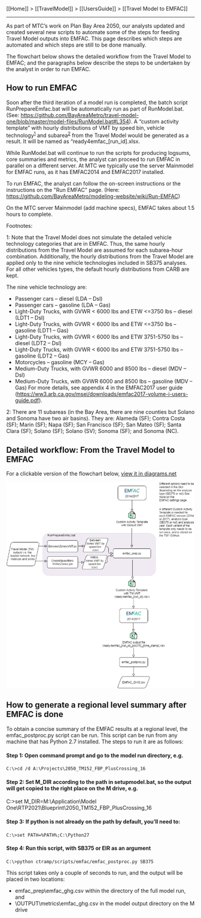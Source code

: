 [[Home]] > [[TravelModel]] > [[UsersGuide]] > [[Travel Model to EMFAC]]

***

As part of MTC’s work on Plan Bay Area 2050, our analysts updated and created several new scripts to automate some of the steps for feeding Travel Model outputs into EMFAC. This page describes which steps are automated and which steps are still to be done manually.

The flowchart below shows the detailed workflow from the Travel Model to EMFAC; and the paragraphs below describe the steps to be undertaken by the analyst in order to run EMFAC.

## How to run EMFAC

Soon after the third iteration of a model run is completed, the batch script RunPrepareEmfac.bat will be automatically run as part of RunModel.bat.
(See: https://github.com/BayAreaMetro/travel-model-one/blob/master/model-files/RunModel.bat#L354). A “custom activity template” with hourly distributions of VMT by speed bin, vehicle technology<sup>[1](#myfootnote1)</sup> and subarea<sup>[2](#myfootnote2)</sup> from the Travel Model would be generated as a result. It will be named as “ready4emfac_[run_id].xlsx.

While RunModel.bat will continue to run the scripts for producing logsums, core summaries and metrics, the analyst can proceed to run EMFAC in parallel on a different server. At MTC we typically use the server Mainmodel for EMFAC runs, as it has EMFAC2014 and EMFAC2017 installed.

To run EMFAC, the analyst can follow the on-screen instructions or the instructions on the "Run EMFAC" page. (Here: https://github.com/BayAreaMetro/modeling-website/wiki/Run-EMFAC)

On the MTC server Mainmodel (add machine specs), EMFAC takes about 1.5 hours to complete.


Footnotes:

<a name="myfootnote1">1</a>: Note that the Travel Model does not simulate the detailed vehicle technology categories that are in EMFAC. Thus, the same hourly distributions from the Travel Model are assumed for each subarea-hour combination. Additionally, the hourly distributions from the Travel Model are applied only to the nine vehicle technologies included in SB375 analyses. For all other vehicles types, the default hourly distributions from CARB are kept.

The nine vehicle technology are: 
- Passenger cars – diesel (LDA – Dsl)
- Passenger cars – gasoline (LDA – Gas) 
- Light-Duty Trucks, with GVWR < 6000 lbs and ETW <=3750 lbs – diesel (LDT1 – Dsl)
- Light-Duty Trucks, with GVWR < 6000 lbs and ETW <=3750 lbs – gasoline (LDT1 – Gas)
- Light-Duty Trucks, with GVWR < 6000 lbs and ETW 3751-5750 lbs – diesel (LDT2 – Dsl)
- Light-Duty Trucks, with GVWR < 6000 lbs and ETW 3751-5750 lbs – gasoline (LDT2 – Gas)
- Motorcycles – gasoline (MCY – Gas)
- Medium-Duty Trucks, with GVWR 6000 and 8500 lbs – diesel (MDV – Dsl)
- Medium-Duty Trucks, with GVWR 6000 and 8500 lbs – gasoline (MDV – Gas)
For more details, see appendix 4 in the EMFAC2017 user guide (https://ww3.arb.ca.gov/msei/downloads/emfac2017-volume-i-users-guide.pdf).

<a name="myfootnote2">2</a>: There are 11 subareas (in the Bay Area, there are nine counties but Solano and Sonoma have two air basins). They are: Alameda (SF); Contra Costa (SF); Marin (SF); Napa (SF); San Francisco (SF); San Mateo (SF); Santa Clara (SF); Solano (SF); Solano (SV); Sonoma (SF); and Sonoma (NC).

## Detailed workflow: From the Travel Model to EMFAC
For a clickable version of the flowchart below, [view it in diagrams.net](https://viewer.diagrams.net/?highlight=0000ff&edit=_blank&layers=1&nav=1&title=emfac_flow_chart.drawio#R7H1Xt6RGsu6v0VrnPkgLbx4LVxRUAYWHl1nYwnv%2F6y%2B5d7ekNjIzV5oz557dS%2BoqEkiSjC8ivojMiv4BZevtOgRd9mjjpPoBgeLtB5T7AUFgCELOD9Cyv7cQBPHe8Bry%2BNNFvzQY%2BZF8vvNT65zHyfjFhVPbVlPefdkYtU2TRNMXbcEwtOuXl6Vt9eVTu%2BCVfNNgREH1bauTx1P23koh5C%2FtYpK%2Fss9Phgn6%2FUwdfL7405uMWRC366%2BaUP4HlB3adnr%2FVm9sUoHJ%2Bzwvzm13qntJXKXn2AcWI5uK%2FeN7Z8I%2Fc8vPrzAkzfRnu7bGZFDDAkwpAlVBeIr17c73vqq8Kd%2BPs2kCkriAGxHhlU%2FZHP4UtfV5wAT7ZUiCRzIN7Xk4DcGSVD%2FWACI%2Ftk1yNoVVG54fdTBOyQC%2BvJ1L8%2BqUOCLoc6MNCRg2X6dB9FMYTO9P%2F%2Fy2V3cjZ8p5rv8IeYIJJTNN6x9x7Oe5%2FXl6xmn%2FLM%2BhnZs4AR3AP6DMmuVTYnRBBM6uJ4LPtmyqq0%2Bnz5FUbFu1w9u9aALHeEKe7XEwZj%2F3MZ6vVya%2FuowmSDQgzjPt2XE%2BAeDj0Hn4J8XwSVxLMkzJ9isQfnqla9LW54zu5yWfz5LY%2By2fVAxBP0lp%2FQWwGPUJhdmvwfq5MfikJK%2Bf%2B%2F4FCEAs7%2FP4%2BfBX0Pg%2BCr8rl09jXIJq%2FiQKdh4nABToEk35AiYKgcyk7qpgOsFBVGf3THjCgniBb%2BsJrfMCLkmDuQKgtB%2FmJ8X6RbqnjnXga16%2FqfWvZQnmMz%2F1%2BlLlr%2BZsm9ruV613gHCtHfMpb8HZsJ3A2FDmDfpMEJWvN%2BT8Sszp25%2FzkreHXcbu3fwASQefD9J8AzhhPo2H%2B1JborhBf8pPy5XmJyaHT2oTB1NwfoB2oAVxG831iZgf3xp%2BBIJBT7EJBEaSEPJjskWnysAI9VPXvP4uhOEo%2FQXCYAz6BmHodwCG%2FvP4%2BnMmDfkGTN9A4VeiL5Jp2j%2B5lmCeWqCaw5S1r7Y5Jd8CILyre9tMny6DwXHSxBfgQgAeqjYq35uEHIz1Tc7n0afrqZ8NwWcv8WYaPpt86LeR1ABTeHYVn27n0%2Bh%2FGRz%2FSyuTbPnkgr5%2Bwj8deZ8eA75z2%2BcxgYP95wGes%2F2rm8Ch9%2Btzv9z2dvT5vn8OSGM7D1HyO9ehnxx3MLyS6Y9tBJiL34XlkJw2Il%2B%2BdNHfA9mnW7U2b6Zf4IzS0JdwJr7C6ftAP931FVR%2FHsb30PtbXpPL0zR5m0wEajtgY07VhprkNA6Az5x%2FhQmYyKQ6b31rzBtwJgOtV%2BsGCFTSnXDLgZJD7S8ngxMl%2B5iD7qa9Ay3%2FZTAoiYOrBvCMdvo%2F54eRgFN1OyRf3v6tneUfwoV9G8s0nU8bP3Okf9nvvzn1s6cf1yQ87Svw%2B2te5ufH26N%2B%2FPygH8P9x89v8%2BP7u%2Fyhs6d%2F19ef1m360gl86as%2Fqd6vvfynpuCTk6iSdPqO76jzOH7Tye%2Fxh7%2FLCBME9QVqMeIbGwzj3zHCyF%2Fi5H8L2RcAzV%2Bh%2B%2FedOpR%2Fxv0byNM3iCZBBDz7Z%2BCdMzLmbxD9LwSCsc9APr%2BTJ5LZP4%2F5oIm%2FvHhPguEn8KT3By7BkAfvKpn%2BrBDTL2Ntm2r%2FNNrxCzUd5ubt9Cn1T%2BOJP7%2Fa%2BfLD26v9SsfMBwy0OJ%2FEU0X%2BUv48DUCtf4s%2Fj9GQdxP4lgD%2BfH6%2BC%2Bcfn0Xzj8%2BCGf%2BEqsHI%2F2Jdg9FvCQ%2BMI9%2Bh1PC%2FkVLj%2BDc06Ddjpr9UVNE53Sfg%2Fklh%2FRJ6QV%2FHUP%2B%2B0Og7ciT%2BGqP5J2VGfSMz802xz7bP2ZP%2FMh%2Bn%2FSKCGsxaE47vSP%2FaUbfz1M1AvaH8p%2BSnz9bmj%2B6q2uDd9jbJtLZD%2BW7BptNS%2FPCWsxjyCJiDTzZtLPN6%2FM0o65RXUFVJ1b6GAMRKXTLk5ywBZHx5TvvlxB%2BH3GfE9JmEfwGarwPyT5j8u6CDfMkREfI7yMG%2BF1RDfxd0UOJ%2FY9TzcwTzRfzySzjzl0QwfxiZwPi%2FJzTB0K8MFkV92cV7rPVNaPJNRziB%2FoR%2F0RX6NTD%2F5SjnTyZ86D%2BGKwBF942W%2Fz%2Bq9M%2FJ4CD8%2FBzo%2B8L6fBf91aQT30mgfVfX%2F4UEx28R6TeO9o%2FudN4%2FdftfyhJ%2FP8v6LUv8zkh%2Bnxniv8sM%2F8jg%2F8r8nL0wryoYx09K%2FAe25Y9Q8%2Fuw%2FPOegPrSFaD4n%2BMQ2L%2BRCsLfKhtzOvgkAWHItyzgOJEBvPxbDhUKwcuO3Xs2Isy%2Ff8t%2FRePyf%2F6DqMDfJu6fg%2BhP4v4R%2Fo7nh78j76%2BzSH%2BZ4yfI%2F42O%2F1O683OC81du%2F0%2BkO78kC%2BQ%2FzxZ%2BF0z%2FMXThZxvzCas0%2Fq%2BxBeTzquznVdqv%2BvkNqnDCJdh%2FdVkHLhh%2FZ7g48b3h%2Fuao8O%2BO6hdVen%2F%2BX8paCPQbXfuDlNZvLlWZj88W9htbejrseMfeHe0PODPMzT%2FOUeHcT1s1br9tZT%2BWtf7WZS3sO9mBv2tZ6%2Fvg%2BxOU%2Bf8%2FQ%2F9vWaP6uy0xTnxpiXEY%2BddM8Tcd4V919DeHbeS3ScUPDP4PwSCOfgEd5Otk9J%2FG4Ncd0ei%2FF4P%2FuzNd%2F7Mx%2BCVnQzHsX8Xglx1hn7fc%2FZswSH27YekDg%2F9TMEh%2Flfsk%2FnVL%2BE1X%2BJ9Lo%2F6zsdFvD%2FpvjXeob93954X49wWm8wtIFf4TQQw4GEOwHv%2F%2Bfcrr5B%2FjBBamPkU43yjSR4Dz9wQ42NcB9LeJ7X9rgEN9m8n6lG1ux6kb2ujnjPN%2FRAL5L5ICBH8hBRKnv5ECjPw1CeQ%2FKYZvF6HflP4fV%2FH6UzQuv6mf%2Fwlp3r9GKBj9pVCo72xp%2Fe767tfm%2F68Tykfw%2Fz%2BWcBDQV76b%2Bnqx9Z8I%2F7%2Fu6msz8FcRjm%2BfhED%2F7NiQv5ai5CFK9eYjxYR9x8lhVmOE%2F%2FHbjOyHXvy%2BXnyF9z%2BrKP8GvSA%2FL1T%2Bv%2BvFz270b9cL8lOe%2BJ8Y25d3%2FD168ScC1Pf9Fd93jb%2B1TeJfR8vPrvXL7RTf23P3PbrzV6yf%2Ft7PD76YqK%2BjmW9b3jcfC2Df8Tfz%2Bt9HSX8XCX%2FMfv4dMsDs40BbjXeSXT5DHeQlacenHxf%2BLli%2FDgJ%2FMxp7i7TQy%2FshImjK9QeEzW1G1VdIvr7ay%2FlHMayMt17nN9c7%2F2Im9gI%2BWVjlewlccHEVQ4dul2HEIuIJGvTmacHMec1WrAvlPS3QKEV85kfr5SJ60dkNIl6885EV5ZxnWSQ3LJ2xxSwhfbRLNtN923CzaOjVnP1q84u7dCibhNeBUVtrdCAmzBezuoEfP5Rxdl%2B2YkTibKc2dg5XPeeoqP8BYWodkiTpHEpZvnj%2Bxd78C%2F%2BsM47PbsbztQRP9uyBiRCc5uYas7VOsgN0Jnp8bvQk3VD8SQd1NZNk0ygg5FwO8j1yFZXqwbwe2Wwy7H1hPO5SXq3Q454Bd4vKda2x9XrZpCwTkBclvAxOfozM%2BGBK1fA8Mz6v98rXWpCXgFt9prxeefR62a%2FS43Gbz%2Bsf7NPXp5fCtI9sNzk2LC4ex9dX3j2vd5jbo93X67pen%2Fj5CAV%2BPZjc4FhtZFrt7Ox5PiLyuJt3DiQnV%2BeySkx1RS7Q9bULj6Ei6D7Hk6VfZ%2FdOlOcE5JTSLw%2F3jhTEoJ1v16BrsLhKKBrSeVZhPr3ZM2FlKVq5qsxQB5PoaaA1JU0Se0WbGdYV%2BKhsxBUcwTTdnkaUyeib1vKnge1cglhkWCauwQIvDN6G8KUZ6vswc5PrQQR8BvwM2lk4ZjHas4qKVjxjeWYPx0MIOLhdkUgUnrQRta62CAaipomlaU9mCNktut6J5m6fl99QAkrOUS64ccYBW8vA5LGSOJpToXy1rf7OxFGadzomNR0MuRY2u2GZpwXpz04HgJC0ZzeCCWXrrdhevnc9TfqeS51eyUmChrCN%2BupmT4g3Vjqd0lAzTPsKUKzACO7ZxCiOZtLbqV31nl1vSKMSZods2wyF090U1POdhDR3n1OZyOGoRQ9XYP1sH2xYtEhYn4dxkw05mXc4HChrcm1155J2m6iwWrbz4vGO7mvonyPtVVdRRW7Un4pu0l0inW6SCa8Dj%2BDysEA4x2zakT4H3EtlmE8rFXeplXIlxhiKjHboJCIzetOGxwVa1WErCVXABkd4kzYxNHNAjM%2BtzCpeDHgamoJc68fRds%2FxeyUBLqtD3ziPHNP0FqcovMVKEdjrNfxY1zt8geZx2GI%2BZY15ArkTwUshFnw%2B7jSXP%2BKzh6XGkx7oEr%2FDlGPg%2FYz2vEw1VrOa9BIeqT1YZwAtuA9RszST3M1SPA7CTe3t4oS2tYhJyidowhwhcUj8mCLrQpN0cQ4jofTFld3tRRHb1oWwQzfpHib19rY7TxNO0A2oF8LF2J4DkR4KgdOmAkfnQbvnhCVtpoITbkcCJ8akzo3vPCfcwnoUZnunppz2ut5z8WCYc0QJD%2FYZDNKmxUMwVHEANAoyVWGxgNeD%2FQFL0a0r7WBjna3IzCvYSshX1P28brUX9Tzc4b3pMrfuR2U6gq6hZDnxZHPgmDTN7sjUQwk9FpIJcmane6OBIJb5vH%2FK1OfAQbDJkcCvuN3pHhh4RwFqFNJG%2By1xw%2B1%2BpSnVJTsilxoiAIaxOEEk%2BI3zZs0Y1yTTxZ0AsBL5HUnTniq2Pcoy5t3OhvM%2Fa7BpQx93BMjOBS2Pg0c1AxvicZVPI9rAwKMZdpMR8dsOSqOy7Sa9%2Bq%2FrjcFfVD0vqMI53byb5OlVGZlUiMYf4oiQXbFN0hPdVKhaUjIwww3u6ZGniYoZSjLsDDqKuTL09F1M1hdgE7W2Z0ZOEV2PJ1VE6bp2mWLNhPpjru%2FbctDvdnpJ0SwlgXUZbTyaU0Rc9IDdiX7hhf2pJ9dmiWtYHgtqWBBeyO%2FaUtCh45Jtndu0rxLyY860PLmVj6XVkJeJ24giv%2FAMTU46yJDxMmEGHLn5A3uJ9bWsSX7TCWJW%2B0pzLvnFSLFVpyv%2B9hqYlKYySHEbX5msIxJ4St845j4Qx8R3NE1WOFbA%2BOtZT%2FS44nHk1ppKYJAMLOOhSHfeNdYpvFdL88Kn2oPXmUIaY3MVtAJCv%2FDDfo9UUrsrox4PzjV74X0xh0J0L04%2BMB%2BaE4xJHas0cxE1H%2BjihAaZpjPJFM9LhwPdP%2F%2Fn%2BNTX2Zu8rjtQ87sgVLSB5qon3UjMuRNDJQTJsIj42KEt5abLIUvE4NbjMaq446AZBvdojoKebnyj07Mjv%2BJlCRucS0Y4X9Qp6JuI1oRga6XmpqFOsPhDO3LeJtu3h1jq4oYnM7wpBk9KxiH6x4FjUSAQ7XUsgp4CxmRV5%2Bfh0jXBp7rB3uYjbbR8rgelms6htjex62QSbrSh6QAQbO1179LpeM3pedSTussd%2FPkNRn24h2ZiwtrxGYsEwH%2FYEKRYdKW2bDUm3M%2BXp8oGJvKdjiEkexWjUJZRnhXYiygtdhEcY3Bg2SWSl0XYBMcyj6eyAGgMKnUqibBmtaGWiU7dgB7tL16PwU82qfkCxbE2vO1UPbh0QOa7irooElkB%2B65w4%2BtB2QS18n0qhPQRCkHKwfNwnyuB5To0tJFpmmKXC8dGo85ugeKqXNw%2BJAE1A22jqEOGB1V%2BKi%2F75q1JTGEPF36cPvhN7%2BNzLhivyu42FuElLZ7eHDMwHsM6NJj5dxT0p7Jhhmpfzkvv2roYd44d6mWygO2K5sqkmzVp8iXNModWG1mrw6k8Qu049QHtYXpxcpa%2BQLzwyoljiGnCFBHGJIfj9EwIfHpWSHNIKlEfuWJUS0C%2Fhs0tuHWOIZNMkkokwtkgc9tt22B23auzWJmEdERlD6f7TXabgDtVfjkNWC7olc6IoN10KiSzlxUHQrjDrw7trWTy4gLhTet0fi%2BlXtT4dOaKeJBhS8IBEe4Jw2tgzaExGW5DAKvET318JRJ5pzb3vm%2BSTSCxltzoORMUD8wcqdO0wx%2Bk1z5I1N2yun29ZETx0Ura12UEWgv76Vy9yVLgWMjkQ2VDY6XAZg%2BCk9zqABsoJv6WUkBd6uEyuvcETVuCMRstLZndevmx7%2FbFYNge6XU3JD%2FHXWdA3Qtp60yVPwzMzABJw7vIIcTZJcfxLrEPHWxIL2aeTWtskU4BAYPsz5AnG9XF59EU41264bXGL%2B8MrVgbJFNBQvZQaO4H2RoJ88jSWdEIzmTnmMMW9Jop9%2FmZRVeS1Dyav91M2ieoyZLokqzSe7xBD4GdDo6oqbEebA%2Bru%2FicLl3QvNEGaocScX26HkEy%2FVUmgzx9Y%2FhXTWkbV1yBTU9my7RdlkrHk09wRadEceyuuBPcFjmv3H73uosVF0Z%2Fb4HvO19bgF5kDtNp0mfkDQ2eSUTfdupVQ%2B8aBBtw0e%2F6kVnlfKVPl%2FsqSLUx3izIld%2FqIdjDbCMOm%2B6HorMHoKICqsqKcCFUqQ4g4GdtnggU5zpCQt1ChfPYgH%2BfSDAAP1hjobttkJgDBHmSiJDWVFVdc0YZ9XhT4dMGRUt%2FdYMTsDKNLU3BCo3olr5CVLsSJ0f22vt6lQoOdCjvVzvDQi1%2B6kBDpQmu2zjDGxrA6SHdqrJ1LY6YF%2BOxtlfJ8wgYK44m8i3vjhdQjc5krNeXiEGFmxFV5XpNURq2%2Bk3lF6mllscNftSErERN2oTCtYaT%2BXxDJp6B6YhOEAq6MqxdHTVE6TIwjppQ6KWGGawL7nLQYfd0fcadnF2c1zfzFWYOBUgCGRphLE0GSQFhm4MFHUlVNRFeMfLULDhIGB8jtk%2FjHTkwzOUvtBMrGQLIFz%2F6Wsyt5WYedEaZ9%2BsloULqdQb9%2FQt16ceTBxdt89yTcn4Gtwwjy0ybo%2B3tWUaLO9Qj0SMCg5ZsuGDaYnP%2BWO1Tbxw2EzVnLHvZ1xkrsGdBAk0k0rYTz09hlu5CcWi0O2sBe7WPrFyK6QmfJkt1dj%2BZNoUeqNP1ChnFRq%2FTEwqMVhCVuVZhCRMXXt4pR6meWvROoJCUZ2kIBgVVek31xjuECzojb4O6tSxhxE2czeRyBq8spibHrbC88mnzKwbfTnTOvIio%2Fkax2CjT95NE68MTECl%2F4LugJi1cVo4mxMz49CGnP6UfJ02Md%2BWeNspK%2BhjSqxkSORlhCXnIl25GnsyVwwSWJjveV%2FsF6jetjPg8D2w8aHpxWKdCe6b8GEqmYWwXFqL40aBzSu1yg7XuWZR1A33t4qTwkRFY%2BoNf4vwFpZHhXjV9QYxAUfLcHGy5pmU3afGO0Q5mAy61EvJXntu1VIU0tGTnza%2BKK2o2MLJZGtpkaqABaqIz4nOFYOyHRSUSGr7fXKa4c6TBFWy6LFaXdDpxVFhiYxbcA%2FtWCMaiMfhzS%2BXTtjH6DPVWTqAZB%2FhAEi%2F3KkQPGBnkI5O3jeOKshGTJ84yz9KP70QbT9lJXiBMYB6NH3OXpxXxG5IPdvkMACE3a6LWnOjo29tx9l9i%2BPY08M0eXDNJbvxyS%2Bxydn3EmKJxDR%2BZV58RQIARaY%2BfNl%2BXPSqSpUxHRJX28u0KMIbfvWaIHcJc%2Bh7WyRQx7vyujVomqyOrIIN4BhcCmTboBn5VFK6%2BueFdO8KxF3OScrp6vo8j9S5ijRu0CaG827QSl6tGQHD9neCaZajxXpzDvMQ12tO9aYZJGuw2s%2F0tmKYotkmEy2HFkZhST6DLwd6jp0ZRs6naM3T46z4%2B6TrUZS2CpA7xZZDMYmQcW691cUdOMgSiGD3sEtZ6nkQ%2FypMBeEplJ4b40ow48PJJj6PxDF092E4KY089ZAUx0AtbF%2FKyiI7zlPCniSLGbSHjPYKXuyCRcj0IFOUZJutrabfny%2BwbAhZKuWATvq0OSePadHY9ffIwOtisceaincS6SkqrWMJnNl6iNCiQKYvATkvGMeppmDjNt8i5q2X4DLwRfL8C6n%2B9myYcEy94yAwqJjDTxrWQ4EkMF6IHUN%2FjKakwFndneDEnGr2uDqH5EOQXRzbb95M7DtUV29%2FeKcfWFuMei%2FaKfHSTM7jAkVk7Kn05rZZvTd5Ja7i%2B8uDTdg%2F0E07FASLWccCbvjKA4zB8Ur8CxBHeSUUHtj%2BFh2tFtz%2BV6drpEXoaekHnVwoByBauMw7TvUCFTuI0ZXmLC2Wk0PF6R%2FLw7j9SzxeN0cKeOiDwAs8bOmwOaA6f1GcfmE0zpdKSJvRVyLj6LJEprjIFFtfMRfbeQ%2BxYM4aaCMfxCUvASd85aNNpCqiAyVBLY44OJMWQW4Gg0ex2Y5iu6nLKLHgArUTRaYBdYRgHNs3wxG86tUBAXg%2B%2FEt5NXmpli2srP1mjTAqI%2FNCFGXey7nT0S%2FByn6V8Q3coeTQ1I5hSfZkjeJMkhqCHo647uNrVxXcTiZc6%2Bk1OC9VBKpC1eWXvs5axy6jfO4jWjG72fc8DDsUpBpXTXNwmc3FDRZxrUuNAQ7Svisg9%2BZFI8heMy6NhGlE9k9DcxVAnItU0x90cWPwJOTnrzLI3ameyR8YeUnC7rA%2BsoQOQZHKUUpCO%2Fcn3aLk%2FFp5GHstaDU4KBXbWRRR2M41nzyykEj2NtsxvuOHRKLLQgnmjEhMrB6UBcTwVcfqU0T57sEc7IM7j4dMJ3KCoqjz6K3srYGGgnTP0hJySbNf6hty85jqw0MPD1cNa7hQ28J5JZ2UYv1DyrrP6%2BhynJVwznkvy59IuBXAjJ%2BERXfUJwQNItgAuqqIZySP9dIUxDcjcXGIkIZPDknPx1C9yO2PY%2FArMgJNYOOv1d3GOhlKJcepeszxqpdfbvFHDSBmmL0FnbNeCnIC8xXnuTQntudE2kREUo86Qd%2Fhiu%2BSCXTaOdmg6OH3asGB5f%2BUbr%2FeSQ71Pq8NCUdB4FFbJs4CPQ5W61xWaH66PrlsfHxC8m6XOlE07WZ1%2B3br7bAiEWNZnbDvON8MYu3Lt%2B3DpmYTvx3Xf%2BOscOkg07RPMPzwvTfTxOZAta4%2BBZdlERTWzmYDQa%2FTMkX4O%2FSFPu8Eg0quI7Xs%2FOylqWqQSN4F30zZrJzzPAvjbbuuIqb6gMZTcq%2FDj9Qoshcgt9ZmUUG6aL%2FjkWnbJshrePC6bVMxGsAWdK3pPHV0CRa05wD5zs7qZVAycvCPibJSZ6eDqCt8fPXrsqwG2N%2B3YGVxj4%2FM2Y4D82fFr6%2FGVPFk0d50QM%2B39dtufYGWFQelnipRDOLkwNKE86mLFltY9hJLFC9sEDyrJh7ECOx66J8wvm4qvhqVnmeUxHZJfi4tlexPTLfmFZo6xDGWIjFzdojZd15XCX8yTN9M7YQyJV1LhVqIMdUk5bBgRwh9xTHCtFbAsb7ORp2xIqtY4D1TjwdhggEF0k%2BJO7IkWVZShLruyAVH5AxawwcJaz6cmQ9n9Xc%2Fe2ZR4F4mFriztTj%2FlmrmnLWfcTlY3hRjicUXmnJTITWYp7YvIQOxdWKeysff4DANPlubQspLAInd7Ku0rfW6DeAfLhtXAwScx6FEFizr1SPZgVmNb75Y33sGaLDflJ4eYhtzNKdG6FYQuEKfjPnY1pVuQFc9bofcjKAOrcoLgY4PrreGVgKVupZjG27YzNmXLXB%2FAj9YYUrjAW48al%2ByhGAgNE9LcSLQmDDlKCo%2FGjc7ghH9kXUO7TwwehJyMPzn4Cy55xUXK3pII9tnlOo%2FuoCpskl0lH9L024JfY2yo6uRgsozGhVvmQ3LRqW7oapOIdVL2OLTlfgvu4YE8AklB%2FeogylpDQsDRUtdh5Ew2Thpq0O0ZCtDsRCeH6FUDE5l90D85BgQGgrj1Btqb0saHZGMP6x2Mqb8nZDpgNJIwFC6w%2FdE9q2dCtA%2FzLYYBxt%2FWH6aAP8TCaCmh1fA5tPywE9xAhoFTe3AgFQLcKX%2FGPhcK50nFNHx8ezhdXl9BkpawiV26uygIGAsJBhzvqW2aFt4iqUKWPu579wD%2BitlOI44QEwhgRh095cQEOWwGkEFYp1rGKguaSEkUZdW%2FPDI9MWcTTDOd5KqJynBYVUsO7NeloxktI8kKs4CuP8KMR57XCSRjGvR6W%2FrbXSm7zKyT4TUmCGn7tmupKXZaw7co6RmsFT4MPguyA1whKLYXDSDGp9q4i91C7U3TMpgcT6BivE34TSTZ90yPsLxG291363lw4mkXBSSyuaWMeSUUp6mfXqaVpb45TD5V1A5XGe0ZDFczoUfS69WDAEnVkaa78%2BXIp5o8EUVDPKAuQ%2BOavS2aEcI7ifCzF77m5NKKwEvamuE8Rm26KTcjrlXMPqcqPkzhwlwg1UYSM68z3ZqQ0qPlKqInMGMMiBJTkGdmUqSOSu9Jvw%2F%2FIsWOuLKQcCpQ%2F67C52jlzunT2ICnDoyaATK8il1agryb5V5ymzRSNprP0LeqHRipugOkOjPeMQTRmfbwLUe1eLCEEe0JBEwqn3EEnbzqaFKhcN7W1kTshAt4HhjJUPZD3T2VtxFa2h6V5FQPFVPRkXpw8oOJ4%2Fv76JJGr5HmgkKE15rheJKknEcZCbm%2F2V1Op1E3aMSbxCUMpLxky1VHPa66IrPvRnqDy5MRgjmU13tTdadjO9kMg4VDALGv%2FhiiGPKy6KqbD%2FrQqDE7FSNTFgs4fV7hD9xi1XjuZA%2BDxUsujgue77oyGxNYgerPyEQ0u8NQ7BnkGdZeDC4vchIGrSx7FZqTKL0uuai5Hb0g8lCGhnN9MGPkIqb%2FeEzQZtrzzN91ydXg8%2B8gWT1ghpvsdgf6ktNeOwQj1rEIAbVLfMvIGFlv9h1dgxuPWcQcqjk9Y15ucc0r97EJyfiuKJ5h00aeylpZQioNpsjZQFZJIzf4simARCiNGktYNPMQ4pywFccBjqFLzY9nuC3Qo9%2B8rToAMbUaeXQexa7eU1Oq9pz5%2BuqGBi%2B62qNNuittwcPkrTejo7SXWV8R8Uryh2SowAbXIBNpEbzVEt0G9wNYn4GValQKRo6xzUQCHLGFF3LPH4Kq3RVsIpaJRtMQLDhUBKa70%2BDy4vM5iEsBBcMtk%2Bb%2BPhTwMijbXse3t%2BBH2Q5jCYhqoYT4RUAw8dAGU1c7gRMeYbLBhdVxJseNskr6WSeT2X6NLjl%2FRiSK3QdiGNrKVvZQxsDexaSoU2caZ4YfZjHdW0QNVsbgD590Ylq3KgpzL33apfDLVPjq2tLOHD1bkqZMWkXQfWDl9IiXfs5gsWC4k7opJvYiJVvhV9a5DMOMjzauIOHmLsiTzOlpT0JdFENEU9d%2BrZrooZ40BthaqgWxPHuta%2BnmVIyNy3nziFP2Yd6KwrrtK7vqOnIXXADudYk2273JQXxiTO85WnFhhxCbumNRNaZtkCxKRyLwLIdquFwAVY6EW07NSOCrAOpm5gxAn3y9h0GAywjzM%2BEmrDjijQaxg4g8mNa4yys2K2eM4NHSUPB6QvXzivUbGddGnzxPDZMGWOxCPn%2B5E3jEW98WWiWbSG%2BJKzzWnDJZQxsvJW%2FF867C1zyL%2FS3kV4yv5dNTcolsK3vnmA9SimgzTQuQpXJAjO50cSq3eLHtzQgf0P6kYA0lRiIZ8LUVwcpcd59INuLvfJdxb87vZbNbF9D%2BhtiEHJEIFWJJr200DheisEXFXkVY9tQl67mZKoE9pcZ6thPNqKuwc8gzPArTdJKHdZuhyzPT0ZvcIfjDSW7yDeNdD7qlgXkvTcMRDo6DZLEDWdaIha%2FM25YICq%2F7mC4kyT9YM9OVpL4KYTe6au5ZXHJ3dFa63XijxOmxSCiPvZSLK5IxCYwLqeaddRqaa1tYEnQ8YpFrgEfHl7gcpgft9862vdps6HJr4clW16QnR6UL9Jh4sJPgKbCCGI6wWZnjORJjG7gDXmnFPhIQ2VYMqurdAFvxSOALWr0tuk32zAo8aTr%2BtGeUkRWYbiJySR4oHE8i5Lx7kEHN6i5O%2BI5oPe1WBNWdNt2QRK0R51IbrMv0SthP8K12amDA7a5GMQzzkKJ0nd4YUxbE1vGxvox1CL29ny3h8dBKhbYBF5vwM8JeG6mUSH%2FPOd4N9PbSkjKS52byuhulLQb6SiKqigo6FVqvkRblPkRQJz8lgQAPex9p3HTz%2BXFS8pHk18B8DmpBchd4vtYI%2BXCvIgMSU2ds23LAkSnYZkXdHAGYNSY1dfPK%2ByGwLx6RhF7dp3oJ%2BBL%2BwB1KP4wRbCRw5QtJ8tNpb20%2BKRW7DpLc53auQ%2B%2FGbcIyyVCuyMVh5XnNrB626XeHJqxv9o3jxKZilYsi25s%2Bq%2FtkLjdNMLplUaMEexV%2B16L2fF7%2B1CykGv3Dy%2FyTps9n%2BCN5tEKzy%2FoujoitMCF%2FxkjI7FvvWe6DoyuHnV73rX7pF%2Fl9cZWJS%2Blaj2N074EHCBktueGS8Vr4B9zn5WrojA9mPwaZibqRp9bzoKN5NfxDUkMu8DPMoBlPDLudtEVPfvN3rbhgJ2sDhmNBYXS69i6LYlWN2SQbB7LR8pZ%2BR6pIwrfCQK4Cjjume8ZGgFduNTx22by2gUBrl7oNeagcY13NHF3owcYdk6BeLeIFUkfGxIYuDqhHyRjmArHYfEbE9sG2nUSNtL7fabVWFPuxaTcrI9oZ0wwbxG5Mcrxc5GKUD88nV5194ww0KWwwia8wkQsDslF815MhEZUScfPTtcVPwq4a3TpNhqP5z3jF4aySiUvoT2SsRAElcCjQ7RFq4xBZ7Q2%2FruwxwghOh5UcEmKA0nXTE4KFePzeWFQAcarZ6VuDpe5cUw%2F5UgTDDmAq8KGPivgzph%2B8OGnnBMrcS55pXC2y5IZ5wO4GmURWgXVvVGPfmvbxSSb39%2FDjqIfJZJ8Z8%2BCRYSI1s2TQlLkjN%2F4KFzExMPSBIeM9lm3h1BlJakm%2Fd5uAzhHFxxIJJH%2Fcma8g0s26%2B2k0AJs%2FCZeMWwUZpZZDTDrRq1gWbiCDqdbZwKMc37r5JXQv1BP1SOpxH6Rbx3icgqoA15GeGxNvHQFSj8GNjRubuRPpps7C6eyX17W7iywDNq8ISUKpJmEpZJmFXTzWxqw%2B4vUkObJ3c7SCPV492OQx22k6sjS55wNWO2TexvAja6U4X8ZWOa5bgatVPVUWWmxU44OoFI8bvM%2Fs%2BQTBrZa83JCgcJo2e1FTp58EZ5YkIkW2bgC7MEJo1W99TM6onZf43K4b2smom5cdJaleMSS7TW6pcn%2FIld1oIKHlbbMSnUzcMFHYv1nY0RQiyHABf92MGUfUgh22bQUyBgmPJdMZLJneCJYNEVp%2B%2BnWDZzg1AUN54his7QeAoYcXIFQ0SWoi2Tk47TglfaIon5PFRBvN7pM%2Bs9VJdmofoOUdxtrVjjPm1VgExyTnqhWfJYwP1UmzZy5Q6CjiqUiuUJYXjQjwSZutosgjQSZr4%2Bks2zTHWBp3hAMZO8qM7iC57jXff9aNdAEcUBiqkxkCu5cJWk5ppCjRtM5E6bAipOhvKULCi4u75swv8vUC0USdIM%2FGfb1eC8feBC5FgyoZW%2F0xF1QzIafTcj3Y5qMzkNtZFMpgm5wbrFYumjYC2oHG187BHmtJktpOIXEP2E3aFOWLK9TkEb3lVwTsnuw8K5PaHQZbwPCIj55bzRreOZ0SwZQOekbz8queTFSTD0c%2BIyXARJFtexRhlr7tvVlwT4JF%2F7rrT6Plrvx0v4e304aO%2BoZQsSpJxaOqEmuWvIqpjwHCut2ONPyeI6%2B0VO09j4%2BJeIXa5TXysn1UpdGxDEIUnBi%2FxQLoY7QvO5tWL8LetmI6mTHKh4jYSMnt0PCCao14A6verqIn3YuOMtWW5LTr0bC30xya08m7SEFdQZB0PstQMp8GrO008VLmlQzPsZ5IOA5Cofpcz3gevlH3WylK2SPpgHHQGM8aWL6AteLkq7VjpsXhCUcQQ5zeLlImXkT%2BAZmBQbLpzcU7d6Q2UzwKfiEf5XPbmuV6BYMGlkqM%2B5NnOTFCTYc04dQ%2BdGOkr6ByGsM%2Bu%2BjlqU%2FXwKHHa5d3yCRtuDhD0adVeL0ucLJzb1Cowij%2FtNSqe7nPMBaLINQhJEDUCkB4GGdREqKjOLom%2B6LTZnFd5ulmEltnVHBv5kcEHBQw6%2B0%2BJWyrxIJIKM%2Bqn%2FMDI06a1hI%2Br75RXQtkTnYkt23%2B5bznjHa%2BMaRUty0l6dypGjioeibNaeDeVu8Yzs%2FQfhoKuzX4B9Vb9jXQnLeNU0p5vxyQzvkAehsZ2PMxNynJLEI1DWo7cFnvucGWCda0vHjZESvYunixPdJQdOsh1ydm3jXlBENeKGKMlGHrMs1vIAc36gwiSmSc6qkV0riPB01GhxRF4XgATPGyltLQDaIXDM5Ee8p53i2HNCLV4p1KQH3chZZ5InI8gyP1eDPS9ex02KE9hFJcyz1IcP12jhTcsQSnq9F4mVVfLj7hZV7unT0TfG%2FCfRv76KXEs6zfM%2B1kaYYZM1gjCfdKUQJvHCD18zyKOtOVrXFj%2FfQ6ldo2gt22qtsjwKK9AFy8aakp4iDemcdVcnT8LUGgQPxKRc1IDqfXvSGAeQEyIouyaraQ6MNSVoZSmI8nRyNEp5uoYmMlZdJ7lK7WR1%2Fx2lP3e0Eni6uxd1ZbHOZMnWrDHCcLPbmsyHXZ9boSb9mS4bTRtsE1bVtD9cEUfs9bT6eZCDDEEcmbJIszeTumbAtpyKeva7DmYnnnwJi4QUVlL0shte0TrFkiHRkfgiPhRVHdamvLDI3kN6kXbpKbXw08QXPU7HsjBEmkAWaJCvVPL9JSfObjJ%2F1V0p2MZYxCxdNZkLm68Y1%2FQcUmccf2QkkIRWe1pMexg6ZPsP0j5ocGK0R1qBq6TvqBI3b%2BoT5HEFdrh%2BT2vqY99%2FaCHdSrrmwy5%2BWjJB5oFxOSOsl8wl1KeDeKPrpp8GJzWVkxp9cj6GgWdz90x%2Bv1%2Btop91AfwhiR%2BYQERxDqbxlKjy2WcTj2Kl3kkw27G2lfekybTY2%2BSOZoZHcKm6naSLv1WPWtFGZgyPpYJJbsnHNmaiYcS4JYzlbjpML0RRafTN757j042SOejky%2FJNmjJVuwtoyZVHnBCwGx5qejX285RqoCPDzyiwURxabIJrmRskCfFMW8XjHqbYXAuUyf8pfA2NLxs%2Bl9LGqZ%2FXjMyXPqoXfo3QnUzwZv0zQ5aEOh8aL76VsGLZPr5oYssjvdw%2FsdurQx2MEMwcsxvW0%2FjE%2F3AKF3kKOeF0l437ArsK9NRyRaOqgLWHu6Q0YAAyy56BMi1UvfWgFVQ22Y7N5Nj0GwJk0hdzzzI41thk5wiYzWA4O91UZy8wip9zcApJSMd1e9Q7BZIFGhiOuL7Py%2BsvgosG3GMpqeee6sSq3kAlHleIyUyNvB6%2BpaTSzmRczRaljicVeBDR6ac6Oznb2sqlxWMm5jAE94bbaE3rTOKXnIYB%2F6rUbK6MiyieI2UstLKvJCwAwkJWS5MQoc1DK5uYzM4S0cZY%2FJeLj8bYHO6BgdDDYMXJsoRlitKMzj1hK3jcdKHGCZfAqC7lDsZEVtOkysJ3lIe8rtt2lJYlhHqcXx1xusaU5R2ym113Gtt7wxdWqAJDWMFyTY%2F9jPt%2BOJo7m3XknVw3VCX40YLNN2%2B7UuuRBpTuvWTExH9MnqgfdW3V0Beq%2BdGISGNfW3APNB%2FvR6Qe2a7HLEZCPESKKHgJl0VUROj4FVF%2FItBxn23jFYptttz%2B0i1%2FHk9cSjaSRKu%2FYrZcOJk9SnnwsKk2yh9ehZX3i8elrv8zyCyCEJvKEoiyJxbLIdOaKHuNMy7QrIeXkLjLi1V1iu%2BhJzDuwodEIwsEcsNA3RORc8Ai9g3Oc3CTDkyX0pYiGk0xpwOYhUzwjqJauwZ5FcVaRQXExd4z3phcYTwkHgAyRJ9CzKpkMnt7e9ixfoqnlWapmojfYKXQ2LCp0O8SSFvt5UpGIkmsBD7d1CustcY40pcNZp6Kw6qhY1RJH5GjVywXXHQXjDHglBtGHPueRAChmk9UCoHJB4Uxlay8f6YAro86SqlM4hN%2FEwK7Imw22G%2BJ1DNNsMfbi45%2BKLuQrvmqmhMNHnxbBvrHEHKfxps4J1omEvYoirJ8d6SUyxuzLuPDA3bUfDqp73adGCy%2FW5tWNT6fDUzAOaSblXE9hhyM62tkLwlI%2BgNvaSOl7ZBfdi9JCGV8T1CEub%2BpGtnKlnrWe92gzbd53nn%2BrDkkrx8cDFOVLXN%2BuSXEoybrgRs2kylP1h7W6hS0QNkdwgOJmBPuA3l9dOFUCeD7DDYmO2%2BQ5kjUZqAjcnCAfUl1clZUtGZ9BQESxt8V8Gr1G4lDbE0p7xnS2oMUVkqSYGkp0r%2FmSL6MsQYOOMTW8VUUZY8XK5pE4J32mIUWepi8MxN4%2BK2LhzYFeH%2B6FwGSDuQW30%2BW0rpD41VeD1mwYQpcA3DDPuvOuluZ%2Bsl30aid4uRDxVcdxdtILWSGONkZlvrYxD6CNcrACJn%2FvDi7i3Le%2BGa5XOweOov7CkTou6whpAXbSwILMuwLBn%2BbQ4VSAge4d1XUF4fdKqoUbkdWc0nwDmdOJXEAxdyVpQdxh9SJ5z2bu4gaN6qcwXSiZcZkUe4UwS6bQFHBwujNzWJ8%2FzMD%2BUD%2Bj1kh%2Fvmu3QPRpf7lE5QxM%2FQifNeN7NB2mrLlGGNuTqV9Ouw8EOS1HQ6SL3YuSBdOZOAgvOa1F9l%2FgamfMpvG8vEmcCKrVsOZ0WG3%2Bw99YsWYel7M1PWoEgEEINzXEhYyipkj40LximA34Zj9Z1iU7Wb6QcyEk8iVp8FLqSeLoJJi19OJ4rgi1AE%2FwiRKx%2BmnHvE3LJPwbVO4k92ahWRPBPm0OAPoFdqTCt1qJYmddbfWyCGBDUYURkbG5YhQVuOb0cPGb5XKmQpYuDMpVyByTr3f5%2BpwPMBZTlmfEP3oazIJxErcGxx8XvzEJ04N6rCCLRYHW8VMVMELtU2N3CMjrsNk6cyDAFc47UIe7tBtn3cndmCLcDXLUd5GFI64ua9WsH605PgQ3uwly%2FpPB4uvLIoccJafkJlouY0yAKuWjQp8FWMbQZdKg7nKCk0FfFv%2B0%2FIdFpiOWUxFtyXvkbvIkXgrIeVKZDt9Tdst324n4nYggD%2BepmwB8iyDg%2BzCXG1Y0e0WAiOxM4mCZll5kMVLGpmcaXyoZg6qsm5YD1N6%2FYt6%2BP6W7krcookei1OtX16WKk1uuJDc3m30vMHvKVnwl4k%2BDnM6AlA%2FWe5nWQNUmO%2B2xaMGoHLnYDqr6zV8%2Fer%2FfYy1f6EQlEWCkZfrvOBZ3Xay2ZKobbF1ZbUu3wTeWw6sBw2oMnFWDX4Kzqe2UiL5o7EDk19j3sRrTfhUAzkp6%2FpgPJkrE%2B6VHru4wls8Z1XGey1wyOw3izONt7%2Baoy8BzCvObXx%2B57V2ZPex8Zyqpgnih1nerGbAf05oEZwFWHVveb0%2Bvs47mVUjBVZG7q%2B2tijclaT6veLlYiM8hCWeW6uFewL3Ip9t6Z2KEEQeZkmR0wZmEovaUPh1jdeV8G%2FH6zS8qAioa76RzbvHJqvu5hUGAuungtOt7VONPSzYeOql%2BGdVmT%2FKZpqphFIhcb0KsdbAEdIk44fXyhxekkb9vR75Z%2Bv8s3iTMNkFhFp4lvxLCarZMn%2Btgz14NLREXammW1TT5ucf5I8QR3CxeNy3R6T4XdUFM%2FkYaFLr4fzBRed2lc8DrcING%2B45TPc3OtQ2GtKghYmojaB3xT70%2FmEqWIGaJ4FUVqDzdCQmxSEk7E4zqbbrvx1ku9jfxJnHEJFgMUS3ZtFMuK955gNtT79Iz32TjyiTFpRcppGSpsLLjD0q1Vh%2FaatCN%2BuhGlBkY62J4SZGiA990eDj8W8Ej3uUPSEKqfPoj2UYnye83SDxItp2eFFfalQFEFtq60FQu5r8tlkTc3mEdV6EWr68qrTRoKc0FOwNw%2F0%2FHWS5BGPu4YGfJ9h%2BCqyvDEjeJxSq82ETI1XVRZhbrP5RkLxfMgolxFz0nixSewQMAm3TOwMZAJKSXHHukswhuKy0FhLcXyZDP2kr%2F619t%2B7Yy5CNfmxpSnE0E9uOAliM2DpU%2BksWq1NcBBmmrm2WOfrPTySsUdeSTDK8NGHER%2BXRPRIPgPNUpGfSoy35Y3Nno%2B1utIo7oLiUFrxjesHMmb6jyBZSWCYWoiap%2FCHXVEPyjHdL%2BIx9tumbYTDYNmWP7uutOc3j1MN7HiuVpNi2fUbQ3I0nSWQaRM4%2BKQz1DqWAddXWiA8Gd0SUbDL7Tt%2FrYaAD01U55kIVlQoWQMOnpKvATSRq%2FkUOY%2BWVxcIfnQ0%2Fz7bX0RPOA05NPDk7IgPbs%2Fra9HJ9BLcV3PGQejAXaAcKzbGgb2dN26QswY%2F2JJCr%2FJ7hA2qhKspCMfnHPvLlz0tKh1q0%2B6r54BOV6GA8LnoXsKEcbUI3IUezYDkxGaiHedBKF3YzGHe%2FV4zQvUJiBnY8i3u0qnYCe0eoOoeM1GGdhoYHJuEZq2s9PY2cKzYmIHDPxAnm77eiLXET157skvTp%2FKqDymiDfEW558BG1A9bk52O3wbl%2BN7bUSw53YRnRUiMT0MdZQ9cEQmcd5mY7LjyI00KB3%2B2HDfWL07hLTpkewun6%2FnHEfRtSUOUXwmpP6JsXIXei8A3iwbY9Fsq3kLi%2FjWmrJo53A5vWLNdjETc8ZWXfb9Tnc%2Bs2ApmK7aOPW29MBfvgn9F1i38Z4BZByp9WAYuzizvX6Mkg1NVJzYGjOoGUhdWtcvOabH9kwjGZQizvB9X7SBRozvEPX1dwNch8odzgUS9u7cX9B0XYUNfqKcIhBPG4qYOR9AINUVHPXNc08Hgr1Km9R8NT6RX%2F7NQsrpBq9vmKiNnL6xt4HHNIy5po%2FEuiu40aW28zBV7w5xrD67Ad031ZUXh5P%2BhFcn9YN%2FK6FqXVyHOXHq8QjA%2BL1wEoDN2dOVMKP8qYGaGjXWUpMJotqFr20JvKinsSnVSEFERdChV0SQf0WJXeij%2FP17ffDD9%2FjT%2Fczu4VFShYVHVR13w%2BFYnfq8QSqZHVxJWBL9Ymp30Viig6wnbLHaDgPWREEAGnFBO1Du7NMFLE2Znm9XD2SG%2FgdjBnRGh%2Bcgaf%2FtgezbzdWjifsBSNhx%2BC8RXYa60tL0KN2DH7TLYDkEPi57fwgpsl3iFk5YvD7oTstOQEfDXVQ6LzY840mrI2iESUbDqcr1YiXfTsIQKEmp7quRZwt6L3qcyyBHWkiCOvtbfTizlqCKuHN7YY22T17S1egwSI8OWF%2FC66AbnfalY6fMB2Rd3w0w3Hh1HxKqiXdBZZVrFdd3IQ7SBNIcPEyN%2BAXT9YbPJT3VP8zHLTSYRoBRNupgFzYPvQdytWRuuq9HnKxrjOq0yWI7nrVT4g%2F%2BGsfYTcOo%2BD3ieaC7G2FSxtUAWRz0wtYi9tT2L%2BSjp%2BbLbRRBEyETEyk%2B7adb8uQOJ%2BOhbQKYNmjFIj0GQDcUNdd6FKFWwSMeCor6IZ48XejlDp1jHKPiVPCuNHHK1izfLstBrntBtjedJVn75noKdmpw0nd2mzKLJhwXd2RPIj21UPYpdz35%2B0WjQ3V78ptw9flng%2FGTSA9iJhavHgomMD4BaSLWkKaRU9eQu7icxYrUmWR7bd68NKQKXT5DPKlY9YCWj1RRTrJ%2FJ7TZJYnAdYeTKSwDDTS5hdWsdciuv2lv7sXdGpYQEbXnB1tIpk99KG3AgmGZau6jLPe7QYKNPwN1Sh%2BrvP%2BVfkU%2BieK%2FuLPNwVEPlfK%2FvLf7PrpdyrU%2FNnqFd99pT9RE%2Fm%2FpdTK16Xl8O8U%2BPvb6nx8d6a%2BV7n3f1Ktle%2FI7g8Bj39fRv9tMvgT%2F1zIR62Vj1orH7VWPmqtfNRa%2Bai18lFr5aPWyketlY9aKx%2B1Vj5qrXzUWvmotfJRa%2BWj1spHrZWPWisftVY%2Baq181Fr5qLXyw0etlY9aKx%2B1Vj5qrXzUWvmotfJRa%2BWj1spHrZWPWis%2FfNRa%2Bai18lFr5aPWyketlY9aKx%2B1Vn74qLXyUWvlo9bKDx%2B1Vj5qrXzUWvmotfJRa%2BWj1soPH7VWPmqtfNRa%2Bai18lFr5aPWyketlY9aKx%2B1Vj5qrXzUWvmotfJRa%2BWj1spHrZWPWisftVb%2BqNbKX1iN4j%2Bg1oo1JoMaFqDQBAJVQZhU77cyybQmSeO3TTLaD%2FOn7r0TqMqb8v2KbJq68zmXd1m98imbw5%2BitgaCC%2FbLkASP89lvvygegiWpfqzb%2BPy7fdsPEVYtAHYdjFMCbPb7uTSvEpDtHqMh76a3X33XKVhZEH5rOL9bc4P61ax%2FqtHxn1rD5F%2BoMwPT2BegQYjv1JlBv1PjBP%2Fna5wA4%2FkLUH4XOOwpeDCvSRIzeTN%2BW1fGOZGSv0vypwKg4L8RVl8N9rtD%2B12I0f%2BrIIZ%2BhtO%2FB2J%2FrrIODP1xaZ1fTXqRTNP%2BadaDeWrPpnaYsvbVNkF1b9vuO8IBx0kTX4bhTQAnyqLyvUnIwfjfRHIefbqe%2BmP5vSkME0Tl602SbFu1w3mqATA%2Bu4pfifFp9L8Mjv%2Bl9ZPEwXV%2FibyHpAqmfPmys%2B8J7%2F%2B2c0YrDIJQGH6d7bKs6Hr3g17BQlpQGep2saffOZXVjm0DoXXTTVDqD%2BrH7y%2FBGYdmsmrNgpM4fbeiNLEnmhXR8q4KMY6bIXClqKu5UoarUhhHqudpmpN%2FpaYgOHjam6eI%2BA71E1%2BaHKGtWQoPlnZmiYUJNRQ%2FlljMvgttzRI7WNqdJWonnqfc5EOfhLZmKXJYGrIvhHTeYExtc92tloV8YjqGoXALg2eOq6oxP%2BNLP570PxX6cXZAtbUOYSN5XYtaloo30LsTqoLJCUXbsrnh8itWY7lEi%2FTfsjKLyJaGsZuVg5Ws7FFyEn%2FESGmWTMAq3K5424GPLw%3D%3D)

![](https://github.com/BayAreaMetro/travel-model-one/blob/master/model-files/scripts/emfac/wiki_images/emfac_flow_chart.png)






## How to generate a regional level summary after EMFAC is done
To obtain a concise summary of the EMFAC results at a regional level, the emfac_postproc.py script can be run. This script can be run from any machine that has Python 2.7 installed. The steps to run it are as follows:

#### Step 1: Open command prompt and go to the model run directory, e.g. 
```dosbatch
C:\>cd /d A:\Projects\2050_TM152_FBP_PlusCrossing_16
```
#### Step 2: Set M_DIR according to the path in setupmodel.bat, so the output will get copied to the right place on the M drive, e.g.
C:\>set M_DIR=M:\Application\Model One\RTP2021\Blueprint\2050_TM152_FBP_PlusCrossing_16
#### Step 3: If python is not already on the path by default, you’ll need to:
```dosbatch
C:\>set PATH=%PATH%;C:\Python27
```
#### Step 4: Run this script, with SB375 or EIR as an argument
```dosbatch
C:\>python ctramp/scripts/emfac/emfac_postproc.py SB375
```
This script takes only a couple of seconds to run, and the output will be placed in two locations:
-	emfac_prep\emfac_ghg.csv within the directory of the full model run, and
-	\OUTPUT\metrics\emfac_ghg.csv in the model output directory on the M drive




